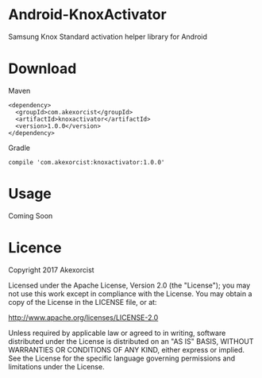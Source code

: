 # Android-KnoxActivator
Samsung Knox Standard activation helper library for Android

Download
===============================

Maven
```
<dependency>
  <groupId>com.akexorcist</groupId>
  <artifactId>knoxactivator</artifactId>
  <version>1.0.0</version>
</dependency>
```

Gradle
```
compile 'com.akexorcist:knoxactivator:1.0.0'
```

Usage
===============================

Coming Soon


Licence
===========================
Copyright 2017 Akexorcist

Licensed under the Apache License, Version 2.0 (the "License"); you may not use this work except in compliance with the License. You may obtain a copy of the License in the LICENSE file, or at:

http://www.apache.org/licenses/LICENSE-2.0

Unless required by applicable law or agreed to in writing, software distributed under the License is distributed on an "AS IS" BASIS, WITHOUT WARRANTIES OR CONDITIONS OF ANY KIND, either express or implied. See the License for the specific language governing permissions and limitations under the License.
